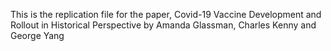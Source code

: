 This is the replication file for the paper, Covid-19 Vaccine Development and Rollout in Historical Perspective by Amanda Glassman, Charles Kenny and George Yang